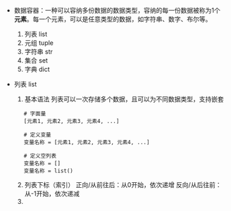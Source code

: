 - 数据容器：一种可以容纳多份数据的数据类型，容纳的每一份数据被称为1个**元素**。每一个元素，可以是任意类型的数据，如字符串、数字、布尔等。
	1. 列表 list
	2. 元组 tuple
	3. 字符串 str
	4. 集合 set
	5. 字典 dict

-  列表 list
	1. 基本语法
	   列表可以一次存储多个数据，且可以为不同数据类型，支持嵌套
	```
	   # 字面量
	   [元素1, 元素2, 元素3, 元素4, ...]
	   
	   # 定义变量
	   变量名称 = [元素1, 元素2, 元素3, 元素4, ...]
	   
	   # 定义空列表
	   变量名称 = []
	   变量名称 = list()
	```
	2. 列表下标（索引）
	   正向/从前往后：从0开始，依次递增
	   反向/从后往前：从-1开始，依次递减
	3. 